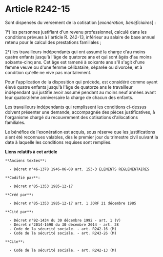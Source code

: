 # Article R242-15

Sont dispensés du versement de la cotisation [*exonération, bénéficiaires*] : 

1°) les personnes justifiant d'un revenu professionnel, calculé dans les conditions prévues à l'article R. 242-13, inférieur
au salaire de base annuel retenu pour le calcul des prestations familiales ; 

2°) les travailleurs indépendants qui ont assumé la charge d'au moins quatre enfants jusqu'à l'âge de quatorze ans et qui
sont âgés d'au moins soixante-cinq ans. Cet âge est ramené à soixante ans s'il s'agit d'une femme veuve ou d'une femme
célibataire, séparée ou divorcée, et à condition qu'elle ne vive pas maritalement. 

Pour l'application de la disposition qui précède, est considéré comme ayant élevé quatre enfants jusqu'à l'âge de quatorze
ans le travailleur indépendant qui justifie avoir assumé pendant au moins neuf années avant leur quatorzième anniversaire la
charge de chacun des enfants. 

Les travailleurs indépendants qui remplissent les conditions ci-dessus doivent présenter une demande, accompagnée des pièces
justificatives, à l'organisme chargé du recouvrement des cotisations d'allocations familiales. 

Le bénéfice de l'exonération est acquis, sous réserve que les justifications aient été reconnues valables, dès le premier
jour du trimestre civil suivant la date à laquelle les conditions requises sont remplies.

**Liens relatifs à cet article**

	**Anciens textes**:

	  - Décret n°46-1378 1946-06-08 art. 153-3 ELEMENTS REGLEMENTAIRES

	**Codifié par**:

	  - Décret n°85-1353 1985-12-17

	**Créé par**:

	  - Décret n°85-1353 1985-12-17 art. 1 JORF 21 décembre 1985

	**Cité par**:

	  - Décret n°92-1434 du 30 décembre 1992 - art. 1 (V)
	  - Décret n°2014-1690 du 30 décembre 2014 - art. 28
	  - Code de la sécurité sociale. - art. R242-16 (M)
	  - Code de la sécurité sociale. - art. R243-26 (M)

	**Cite**:

	  - Code de la sécurité sociale. - art. R242-13 (M)
